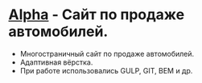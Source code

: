 # <a href="https://lyu-chunkwo.github.io/alpha/dist/index.html" target="_blank">Alpha</a> - Сайт по продаже автомобилей.

- Многостраничный сайт по продаже автомобилей.
- Адаптивная вёрстка.
- При работе использовались GULP, GIT, BEM и др.
